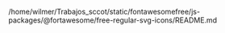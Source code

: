 /home/wilmer/Trabajos_sccot/static/fontawesomefree/js-packages/@fortawesome/free-regular-svg-icons/README.md